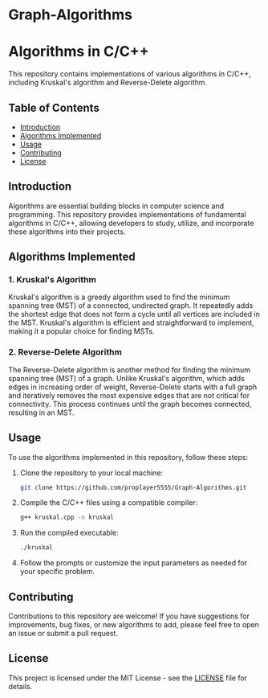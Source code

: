 # Graph-Algorithms

# Algorithms in C/C++

This repository contains implementations of various algorithms in C/C++, including Kruskal's algorithm and Reverse-Delete algorithm.

## Table of Contents

- [Introduction](#introduction)
- [Algorithms Implemented](#algorithms-implemented)
- [Usage](#usage)
- [Contributing](#contributing)
- [License](#license)

## Introduction

Algorithms are essential building blocks in computer science and programming. This repository provides implementations of fundamental algorithms in C/C++, allowing developers to study, utilize, and incorporate these algorithms into their projects.

## Algorithms Implemented

### 1. Kruskal's Algorithm

Kruskal's algorithm is a greedy algorithm used to find the minimum spanning tree (MST) of a connected, undirected graph. It repeatedly adds the shortest edge that does not form a cycle until all vertices are included in the MST. Kruskal's algorithm is efficient and straightforward to implement, making it a popular choice for finding MSTs.

### 2. Reverse-Delete Algorithm

The Reverse-Delete algorithm is another method for finding the minimum spanning tree (MST) of a graph. Unlike Kruskal's algorithm, which adds edges in increasing order of weight, Reverse-Delete starts with a full graph and iteratively removes the most expensive edges that are not critical for connectivity. This process continues until the graph becomes connected, resulting in an MST.

## Usage

To use the algorithms implemented in this repository, follow these steps:

1. Clone the repository to your local machine:

    ```bash
    git clone https://github.com/proplayer5555/Graph-Algorithms.git
    ```


2. Compile the C/C++ files using a compatible compiler:

    ```bash
    g++ kruskal.cpp -o kruskal
    ```

3. Run the compiled executable:

    ```bash
    ./kruskal
    ```

5. Follow the prompts or customize the input parameters as needed for your specific problem.

## Contributing

Contributions to this repository are welcome! If you have suggestions for improvements, bug fixes, or new algorithms to add, please feel free to open an issue or submit a pull request.

## License

This project is licensed under the MIT License - see the [LICENSE](LICENSE) file for details.
